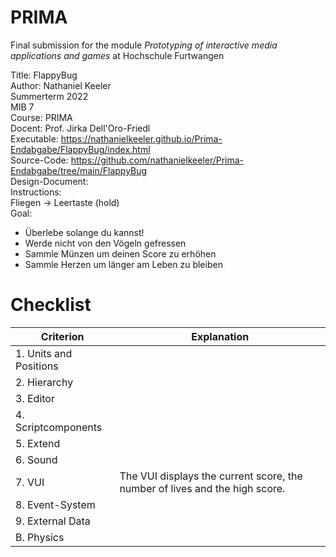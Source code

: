 # PRIMA
Final submission for the module *Prototyping of interactive media applications and games* at Hochschule Furtwangen


Title: FlappyBug  
Author: Nathaniel Keeler  
Summerterm 2022  
MIB 7  
Course: PRIMA  
Docent: Prof. Jirka Dell'Oro-Friedl  
Executable: https://nathanielkeeler.github.io/Prima-Endabgabe/FlappyBug/index.html <br>
Source-Code: https://github.com/nathanielkeeler/Prima-Endabgabe/tree/main/FlappyBug <br>
Design-Document: <br>
Instructions:   
Fliegen -> Leertaste (hold) <br>
Goal:
- Überlebe solange du kannst! <br>
- Werde nicht von den Vögeln gefressen<br>
- Sammle Münzen um deinen Score zu erhöhen<br>
- Sammle Herzen um länger am Leben zu bleiben


Checklist
============================================

| Criterion                        |      Explanation        |
|-------------------------|------------------------------------------------------------------------------------------------------------------------------------------------------------------------------------------------------------------------------------------------------------------------------------------------------------------------------------------------------------------------------------------|
|  1. Units and Positions |          |
|  2. Hierarchy           |          |
| 3. Editor               |          |
| 4. Scriptcomponents     |          |
| 5. Extend               |          |
|  6. Sound               |          |
| 7. VUI                  | The VUI displays the current score, the number of lives and the high score.          |
| 8. Event-System         |          |
| 9. External Data        |          |
| B. Physics              |          |